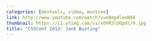 ```yaml
---
categories: [devtools, video, mustsee]
link: http://www.youtube.com/watch?v=n8ep4leoN9A
thumbnail: https://i1.ytimg.com/vi/x0VR3lUOpdc/0.jpg
title: "CSSConf 2013: Jank Busting"
---
```

